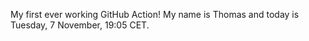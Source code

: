 My first ever working GitHub Action!
My name is Thomas and today is Tuesday, 7 November, 19:05 CET. 
